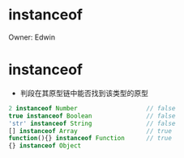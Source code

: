 # instanceof

Owner: Edwin

# instanceof

- 判段在其原型链中能否找到该类型的原型

```jsx
2 instanceof Number                   // false
true instanceof Boolean               // false
'str' instanceof String               // false
[] instanceof Array                   // true
function(){} instanceof Function      // true
{} instanceof Object
```